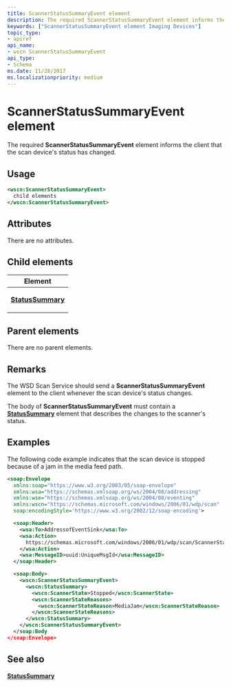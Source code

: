 ```yaml
---
title: ScannerStatusSummaryEvent element
description: The required ScannerStatusSummaryEvent element informs the client that the scan device's status has changed.
keywords: ["ScannerStatusSummaryEvent element Imaging Devices"]
topic_type:
- apiref
api_name:
- wscn ScannerStatusSummaryEvent
api_type:
- Schema
ms.date: 11/28/2017
ms.localizationpriority: medium
---
```


# ScannerStatusSummaryEvent element


The required **ScannerStatusSummaryEvent** element informs the client that the scan device's status has changed.

## Usage

```xml
<wscn:ScannerStatusSummaryEvent>
  child elements
</wscn:ScannerStatusSummaryEvent>
```

## Attributes

There are no attributes.

## Child elements


<table>
<colgroup>
<col width="100%" />
</colgroup>
<thead>
<tr class="header">
<th>Element</th>
</tr>
</thead>
<tbody>
<tr class="odd">
<td><p><a href="statussummary.md" data-raw-source="[&lt;strong&gt;StatusSummary&lt;/strong&gt;](statussummary.md)"><strong>StatusSummary</strong></a></p></td>
</tr>
</tbody>
</table>

## Parent elements


There are no parent elements.

## Remarks

The WSD Scan Service should send a **ScannerStatusSummaryEvent** element to the client whenever the scan device's status changes.

The body of **ScannerStatusSummaryEvent** must contain a [**StatusSummary**](statussummary.md) element that describes the changes to the scanner's status.

## Examples

The following code example indicates that the scan device is stopped because of a jam in the media feed path.

```xml
<soap:Envelope
  xmlns:soap="https://www.w3.org/2003/05/soap-envelope"
  xmlns:wsa="https://schemas.xmlsoap.org/ws/2004/08/addressing"
  xmlns:wse="https://schemas.xmlsoap.org/ws/2004/08/eventing"
  xmlns:wscn="https://schemas.microsoft.com/windows/2006/01/wdp/scan"
  soap:encodingStyle='https://www.w3.org/2002/12/soap-encoding'>

  <soap:Header>
    <wsa:To>AddressofEventSink</wsa:To>
    <wsa:Action>
      https://schemas.microsoft.com/windows/2006/01/wdp/scan/ScannerStatusSummaryEvent
    </wsa:Action>
    <wsa:MessageID>uuid:UniqueMsgId</wsa:MessageID>
  </soap:Header>

  <soap:Body>
    <wscn:ScannerStatusSummaryEvent>
      <wscn:StatusSummary>
        <wscn:ScannerState>Stopped</wscn:ScannerState>
        <wscn:ScannerStateReasons>
          <wscn:ScannerStateReason>MediaJam</wscn:ScannerStateReason>
        </wscn:ScannerStateReasons>
      </wscn:StatusSummary>
    </wscn:ScannerStatusSummaryEvent>
  </soap:Body
</soap:Envelope>
```

## See also


[**StatusSummary**](statussummary.md)

 

 






